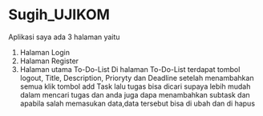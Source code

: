 # Sugih_UJIKOM
Aplikasi saya ada 3 halaman yaitu
1. Halaman Login
2. Halaman Register
3. Halaman utama To-Do-List
   Di halaman To-Do-List terdapat tombol logout, Title, Description, Prioryty dan Deadline setelah menambahkan semua klik tombol add Task
   lalu tugas bisa dicari supaya lebih mudah dalam mencari tugas dan anda juga dapa menambahkan subtask dan apabila salah memasukan data,data tersebut bisa di ubah dan di hapus
